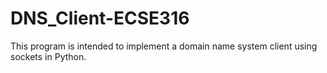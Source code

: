 # DNS_Client-ECSE316
This program is intended to implement a domain name system client using sockets in Python.
